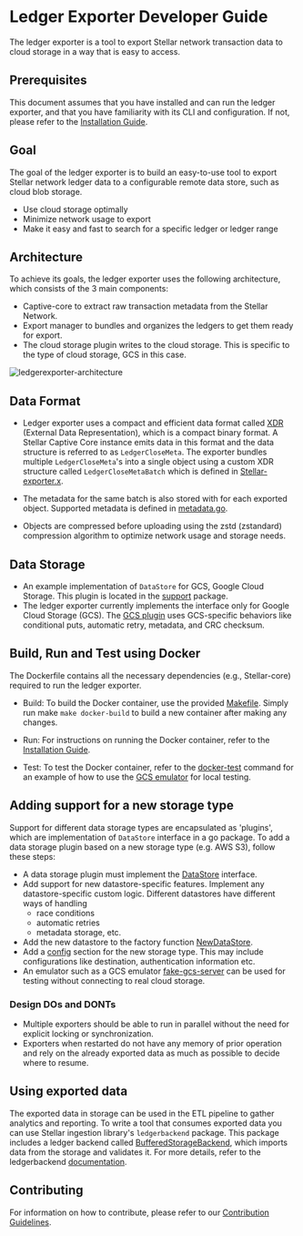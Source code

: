 
# Ledger Exporter Developer Guide
The ledger exporter is a tool to export Stellar network transaction data to cloud storage in a way that is easy to access.

## Prerequisites
This document assumes that you have installed and can run the ledger exporter, and that you have familiarity with its CLI and configuration. If not, please refer to the [Installation Guide](./README.md).

## Goal
The goal of the ledger exporter is to build an easy-to-use tool to export Stellar network ledger data to a configurable remote data store, such as cloud blob storage.
 - Use cloud storage optimally
 - Minimize network usage to export
 - Make it easy and fast to search for a specific ledger or ledger range

## Architecture
To achieve its goals, the ledger exporter uses the following architecture, which consists of the 3 main components:
- Captive-core to extract raw transaction metadata from the Stellar Network.
- Export manager to bundles and organizes the ledgers to get them ready for export.
- The cloud storage plugin writes to the cloud storage. This is specific to the type of cloud storage, GCS in this case.


![ledgerexporter-architecture](https://github.com/urvisavla/go/assets/30014929/8fcc4733-6e35-4de7-ad06-0a27515364cd)


## Data Format
- Ledger exporter uses a compact and efficient data format called [XDR](https://developers.stellar.org/docs/learn/encyclopedia/data-format/xdr) (External Data Representation), which is a compact binary format. A Stellar Captive Core instance emits data in this format and the data structure is referred to as `LedgerCloseMeta`. The exporter bundles multiple `LedgerCloseMeta`'s into a single object using a custom XDR structure called `LedgerCloseMetaBatch` which is defined in [Stellar-exporter.x](https://github.com/stellar/go/blob/master/xdr/Stellar-exporter.x).

- The metadata for the same batch is also stored with for each exported object. Supported metadata is defined in [metadata.go](https://github.com/stellar/go/blob/master/support/datastore/metadata.go). 

- Objects are compressed before uploading using the zstd (zstandard) compression algorithm to optimize network usage and storage needs.

## Data Storage
- An example implementation of `DataStore` for GCS, Google Cloud Storage. This plugin is located in the [support](https://github.com/stellar/go/tree/master/support/datastore) package. 
- The ledger exporter currently implements the interface only for Google Cloud Storage (GCS). The [GCS plugin](https://github.com/stellar/go/blob/master/support/datastore/gcs_datastore.go) uses GCS-specific behaviors like conditional puts, automatic retry, metadata, and CRC checksum.

## Build, Run and Test using Docker
The Dockerfile contains all the necessary dependencies (e.g., Stellar-core) required to run the ledger exporter. 

- Build: To build the Docker container, use the provided [Makefile](./Makefile). Simply run make `make docker-build` to build a new container after making any changes.

- Run: For instructions on running the Docker container, refer to the [Installation Guide](./README.md).

- Test: To test the Docker container, refer to the [docker-test](./Makefile) command for an example of how to use the [GCS emulator](https://github.com/fsouza/fake-gcs-server) for local testing.

## Adding support for a new storage type
Support for different data storage types are encapsulated as 'plugins', which are implementation of `DataStore` interface in a go package. To add a data storage plugin based on a new storage type (e.g. AWS S3), follow these steps:

- A data storage plugin must implement the [DataStore](https://github.com/stellar/go/blob/master/support/datastore/datastore.go) interface.
- Add support for new datastore-specific features. Implement any datastore-specific custom logic. Different datastores have different ways of handling 
  - race conditions
  - automatic retries
  - metadata storage, etc.
- Add the new datastore to the factory function [NewDataStore](https://github.com/stellar/go/blob/master/support/datastore/datastore.go).
- Add a [config](./config.example.toml) section for the new storage type. This may include configurations like destination, authentication information etc.
- An emulator such as a GCS emulator [fake-gcs-server](https://github.com/fsouza/fake-gcs-server) can be used for testing without connecting to real cloud storage.

### Design DOs and DONTs
- Multiple exporters should be able to run in parallel without the need for explicit locking or synchronization.
- Exporters when restarted do not have any memory of prior operation and rely on the already exported data as much as possible to decide where to resume.

## Using exported data
The exported data in storage can be used in the ETL pipeline to gather analytics and reporting. To write a tool that consumes exported data you can use Stellar ingestion library's `ledgerbackend` package. This package includes a ledger backend called [BufferedStorageBackend](https://github.com/stellar/go/blob/master/ingest/ledgerbackend/buffered_storage_backend.go),
which imports data from the storage and validates it. For more details, refer to the ledgerbackend [documentation](https://github.com/stellar/go/tree/master/ingest/ledgerbackend).

## Contributing
For information on how to contribute, please refer to our [Contribution Guidelines](https://github.com/stellar/go/blob/master/CONTRIBUTING.md).
